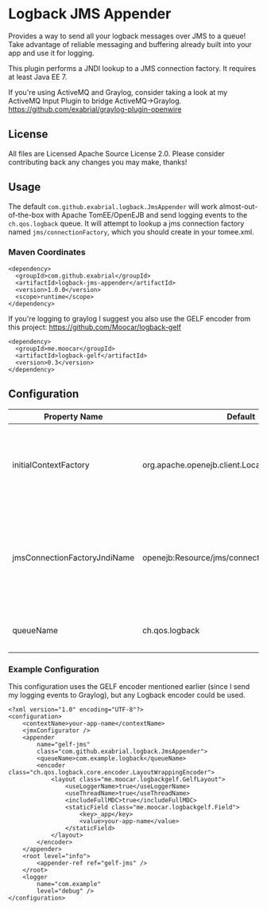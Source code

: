 # Logback JMS Appender
Provides a way to send all your logback messages over JMS to a queue! Take advantage of reliable messaging and buffering already built into your app and use it for logging.

This plugin performs a JNDI lookup to a JMS connection factory. It requires at least Java EE 7. 

If you're using ActiveMQ and Graylog, consider taking a look at my ActiveMQ Input Plugin to bridge ActiveMQ->Graylog. https://github.com/exabrial/graylog-plugin-openwire

## License
All files are Licensed Apache Source License 2.0. Please consider contributing back any changes you may make, thanks!

## Usage

The default `com.github.exabrial.logback.JmsAppender` will work almost-out-of-the-box with Apache TomEE/OpenEJB and send logging events to the `ch.qos.logback` queue. It will attempt to lookup a jms connection factory named `jms/connectionFactory`, which you should create in your tomee.xml.


### Maven Coordinates

```
<dependency>
  <groupId>com.github.exabrial</groupId>
  <artifactId>logback-jms-appender</artifactId>
  <version>1.0.0</version>
  <scope>runtime</scope>
</dependency>
```

If you're logging to graylog I suggest you also use the GELF encoder from this project: https://github.com/Moocar/logback-gelf

```
<dependency>
  <groupId>me.moocar</groupId>
  <artifactId>logback-gelf</artifactId>
  <version>0.3</version>
</dependency>
```

## Configuration


| Property Name                | Default                                              | Purpose                                                                                                                         | Required |
|------------------------------|------------------------------------------------------|---------------------------------------------------------------------------------------------------------------------------------|----------|
| initialContextFactory        | org.apache.openejb.client.LocalInitialContextFactory | Each Java EE server will have a different InitialContext class to use. You'll find this in your server's documentation.         | Y        |
| jmsConnectionFactoryJndiName | openejb:Resource/jms/connectionFactory               | This is passed to the initial context factory to perform the lookup. Different servers will keep resources in different places. | Y        |
| queueName                    | ch.qos.logback                                       | The JMS Queue name to send messages to.                                                                                         | Y        |

### Example Configuration

This configuration uses the GELF encoder mentioned earlier (since I send my logging events to Graylog), but any Logback encoder could be used.

```
<?xml version="1.0" encoding="UTF-8"?>
<configuration>
	<contextName>your-app-name</contextName>
	<jmxConfigurator />
	<appender
		name="gelf-jms"
		class="com.github.exabrial.logback.JmsAppender">
		<queueName>com.example.logback</queueName>
		<encoder class="ch.qos.logback.core.encoder.LayoutWrappingEncoder">
			<layout class="me.moocar.logbackgelf.GelfLayout">
				<useLoggerName>true</useLoggerName>
				<useThreadName>true</useThreadName>
				<includeFullMDC>true</includeFullMDC>
				<staticField class="me.moocar.logbackgelf.Field">
					<key>_app</key>
					<value>your-app-name</value>
				</staticField>
			</layout>
		</encoder>
	</appender>
	<root level="info">
		<appender-ref ref="gelf-jms" />
	</root>
	<logger
		name="com.example"
		level="debug" />
</configuration>
```
